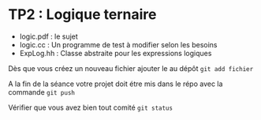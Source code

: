 # TP2 : Logique ternaire

* logic.pdf : le sujet
* logic.cc : Un programme de test à modifier selon les besoins
* ExpLog.hh : Classe abstraite pour les expressions logiques

Dès que vous créez un nouveau fichier ajouter le au dépôt 
``git add fichier ``

A la fin de la séance votre projet doit étre mis dans le répo avec la commande
``git push``

Vérifier que vous avez bien tout comité 
``git status``
